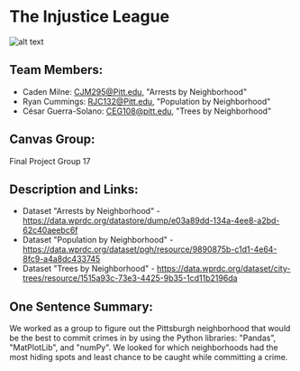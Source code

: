 # The Injustice League
![alt text](https://media.giphy.com/media/pcKoz7f46DSa0B569s/giphy.gif)

## Team Members:
* Caden Milne: CJM295@Pitt.edu, "Arrests by Neighborhood"
* Ryan Cummings: RJC132@Pitt.edu, "Population by Neighborhood"
* César Guerra-Solano: CEG108@pitt.edu, "Trees by Neighborhood"

## Canvas Group:
Final Project Group 17

## Description and Links:
* Dataset "Arrests by Neighborhood" - https://data.wprdc.org/datastore/dump/e03a89dd-134a-4ee8-a2bd-62c40aeebc6f
* Dataset "Population by Neighborhood" - https://data.wprdc.org/dataset/pgh/resource/9890875b-c1d1-4e64-8fc9-a4a8dc433745
* Dataset "Trees by Neighborhood" - https://data.wprdc.org/dataset/city-trees/resource/1515a93c-73e3-4425-9b35-1cd11b2196da

## One Sentence Summary:
We worked as a group to figure out the Pittsburgh neighborhood that would be the best to commit crimes in by using the Python libraries: "Pandas", "MatPlotLib", and "numPy". We looked for which neighborhoods had the most hiding spots and least chance to be caught while committing a crime.
